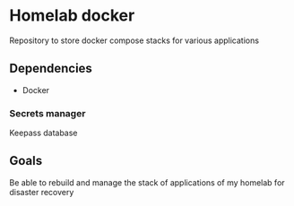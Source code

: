 # Homelab docker
Repository to store docker compose stacks for various applications

## Dependencies
- Docker

### Secrets manager
Keepass database


## Goals
Be able to rebuild and manage the stack of applications of my homelab for disaster recovery
